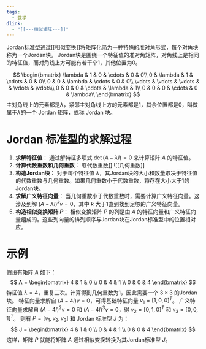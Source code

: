 ```yaml
---
tags:
  - 数学
dlink:
  - "[[---相似矩阵---]]"
---
```

Jordan标准型通过[[相似变换]]将矩阵化简为一种特殊的准对角形式，每个对角块称为一个Jordan块。
Jordan块是围绕一个特征值的准对角矩阵，对角线上是相同的特征值，而对角线上方可能有若干个1，其他位置为0。

$$
\begin{bmatrix}
\lambda & 1 & 0 & \cdots & 0 & 0\\
0 & \lambda & 1 & \cdots & 0 & 0\\
0 & 0 & \lambda & \cdots & 0 & 0\\
\vdots & \vdots & \vdots &  & \vdots & \vdots\\
0 & 0 & 0 & \cdots & \lambda & 1\\
0 & 0 & 0 & \cdots & 0 & \lambda\\
\end{bmatrix}
$$
主对角线上的元素都是$\lambda$，紧邻主对角线上方的元素都是1，其余位置都是0，叫做属于$\lambda$的一个 Jordan 矩阵，或称 Jordan 块。

# Jordan 标准型的求解过程
1. **求解特征值**：
   通过解特征多项式 $\det(A - \lambda I) = 0$ 来计算矩阵 $A$ 的特征值。
2. **计算代数重数和几何重数**：
![[代数重数]]
![[几何重数]]
3. **构造Jordan块**：
   对于每个特征值 $\lambda$，其Jordan块的大小和数量取决于特征值的代数重数与几何重数。如果几何重数小于代数重数，将存在大小大于1的Jordan块。
4. **求解广义特征向量**：
   当几何重数小于代数重数时，需要计算广义特征向量。这涉及到解 $(A - \lambda I)^k {v} = 0$，其中 $k$ 大于1直到找到足够的广义特征向量。
5. **构造相似变换矩阵 $P$**：
   相似变换矩阵 $P$ 的列是由 $A$ 的特征向量和广义特征向量组成的。这些列向量的排列顺序与Jordan块在Jordan标准型中的位置相对应。
# 示例
假设有矩阵 $A$ 如下：
$$
A = \begin{bmatrix}
4 & 1 & 0 \\
0 & 4 & 1 \\
0 & 0 & 4
\end{bmatrix}
$$
特征值 $\lambda = 4$，重复三次。计算得到几何重数为1，因此需要一个 $3 \times 3$ 的Jordan块。
特征向量求解自 $(A - 4I){v} = 0$，可得基础特征向量 ${v}_1 = [1, 0, 0]^T$。
广义特征向量求解自 $(A - 4I)^2{v} = 0$ 和 $(A - 4I)^3{v} = 0$，得 ${v}_2 = [0, 1, 0]^T$ 和 ${v}_3 = [0, 0, 1]^T$。
则有 $P = [{v}_1, {v}_2, {v}_3]$ 和 Jordan 标准型 $J$ 为：
$$
J = \begin{bmatrix}
4 & 1 & 0 \\
0 & 4 & 1 \\
0 & 0 & 4
\end{bmatrix}
$$
这样，矩阵 $P$ 就能将矩阵 $A$ 通过相似变换转换为其Jordan标准型 $J$。